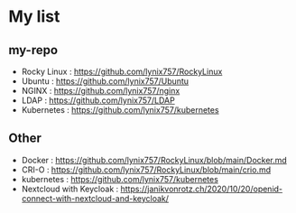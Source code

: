 # My list
## my-repo
- Rocky Linux : https://github.com/lynix757/RockyLinux
- Ubuntu : https://github.com/lynix757/Ubuntu
- NGINX : https://github.com/lynix757/nginx
- LDAP : https://github.com/lynix757/LDAP
- Kubernetes : https://github.com/lynix757/kubernetes


## Other
- Docker : https://github.com/lynix757/RockyLinux/blob/main/Docker.md
- CRI-O : https://github.com/lynix757/RockyLinux/blob/main/crio.md
- kubernetes : https://github.com/lynix757/kubernetes
- Nextcloud with Keycloak : https://janikvonrotz.ch/2020/10/20/openid-connect-with-nextcloud-and-keycloak/
